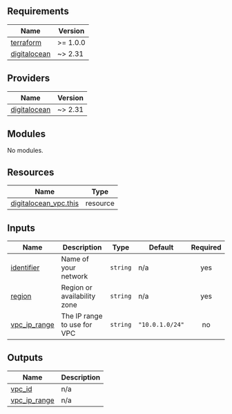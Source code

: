 <!-- BEGIN_TF_DOCS -->
## Requirements

| Name | Version |
|------|---------|
| <a name="requirement_terraform"></a> [terraform](#requirement\_terraform) | >= 1.0.0 |
| <a name="requirement_digitalocean"></a> [digitalocean](#requirement\_digitalocean) | ~> 2.31 |

## Providers

| Name | Version |
|------|---------|
| <a name="provider_digitalocean"></a> [digitalocean](#provider\_digitalocean) | ~> 2.31 |

## Modules

No modules.

## Resources

| Name | Type |
|------|------|
| [digitalocean_vpc.this](https://registry.terraform.io/providers/digitalocean/digitalocean/latest/docs/resources/vpc) | resource |

## Inputs

| Name | Description | Type | Default | Required |
|------|-------------|------|---------|:--------:|
| <a name="input_identifier"></a> [identifier](#input\_identifier) | Name of your network | `string` | n/a | yes |
| <a name="input_region"></a> [region](#input\_region) | Region or availability zone | `string` | n/a | yes |
| <a name="input_vpc_ip_range"></a> [vpc\_ip\_range](#input\_vpc\_ip\_range) | The IP range to use for VPC | `string` | `"10.0.1.0/24"` | no |

## Outputs

| Name | Description |
|------|-------------|
| <a name="output_vpc_id"></a> [vpc\_id](#output\_vpc\_id) | n/a |
| <a name="output_vpc_ip_range"></a> [vpc\_ip\_range](#output\_vpc\_ip\_range) | n/a |
<!-- END_TF_DOCS -->